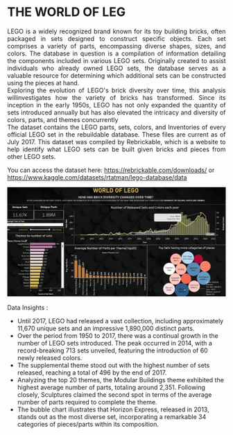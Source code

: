 <p align="center">
  <h1>THE WORLD OF LEG</h1>
</p>

<div align="justify">LEGO is a widely recognized brand known for its toy building bricks, often packaged in sets designed to construct specific objects. Each set comprises a variety of parts, encompassing diverse shapes, sizes, and colors. The database in question is a compilation of information detailing the components included in various LEGO sets. Originally created to assist individuals who already owned LEGO sets, the database serves as a valuable resource for determining which additional sets can be constructed using the pieces at hand. </div>
 
  
<div align="justify">Exploring the evolution of LEGO's brick diversity over time, this analysis willinvestigates how the variety of bricks has transformed. Since its inception in the early 1950s, LEGO has not only expanded the quantity of sets introduced annually but has also elevated the intricacy and diversity of colors, parts, and themes concurrently</div>
  
<div align="justify">The dataset contains the LEGO parts, sets, colors, and Inventories of every official LEGO set in the rebuildable database. These files are current as of July 2017. This dataset was compiled by Rebrickable, which is a website to help identify what LEGO sets can be built given bricks and pieces from other LEGO sets.</div>

You can access the dataset here: https://rebrickable.com/downloads/ or https://www.kaggle.com/datasets/rtatman/lego-database/data


<p align="center">
  <img src="assest/World_of_Lego.png"/>
</p>

Data Insights : 
- Until 2017, LEGO had released a vast collection, including approximately 11,670 unique sets and an impressive 1,890,000 distinct parts.
- Over the period from 1950 to 2017, there was a continual growth in the number of LEGO sets introduced. The peak occurred in 2014, with a record-breaking 713 sets unveiled, featuring the introduction of 60 newly released colors.
- The supplemental theme stood out with the highest number of sets released, reaching a total of 496 by the end of 2017.
- Analyzing the top 20 themes, the Modular Buildings theme exhibited the highest average number of parts, totaling around 2,351. Following closely, Sculptures claimed the second spot in terms of the average number of parts required to complete the theme.
- The bubble chart illustrates that Horizon Express, released in 2013, stands out as the most diverse set, incorporating a remarkable 34 categories of pieces/parts within its composition.

